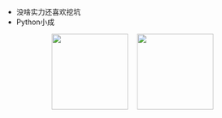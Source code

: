 * 没啥实力还喜欢挖坑
* Python小成

<div align="center">
  <picture>
    <source
      srcset="https://github-readme-stats.vercel.app/api?username=C418-11&show_icons=true&theme=holi"
      media="(prefers-color-scheme: dark)"
    />
    <img height=150 src="https://github-readme-stats.vercel.app/api?username=C418-11&show_icons=true" />
  </picture>
  <img width="10"/>
  <picture>
    <source
      srcset="https://github-readme-stats.vercel.app/api/top-langs/?username=C418-11&layout=compact&langs_count=20&theme=holi"
      media="(prefers-color-scheme: dark)"
    />
    <img height=150 src="https://github-readme-stats.vercel.app/api/top-langs/?username=C418-11&layout=compact&langs_count=20" />
  </picture>
</div>
